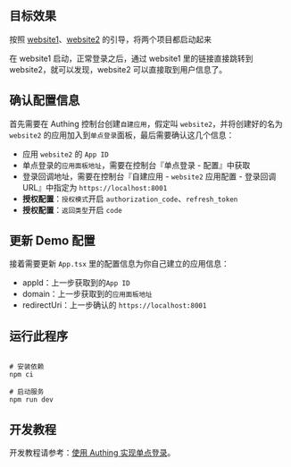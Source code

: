 ## 目标效果

按照 [website1](../website1/README.md)、[website2](./README.md) 的引导，将两个项目都启动起来

在 website1 启动，正常登录之后，通过 website1 里的链接直接跳转到 website2，就可以发现，website2 可以直接取到用户信息了。

## 确认配置信息

首先需要在 Authing 控制台创建`自建应用`，假定叫 `website2`，并将创建好的名为 `website2` 的应用加入到`单点登录`面板，最后需要确认这几个信息：

- 应用 `website2` 的 `App ID`
- 单点登录的`应用面板地址`，需要在控制台『单点登录 - 配置』中获取
- 登录回调地址，需要在控制台『自建应用 - `website2` 应用配置 - 登录回调 URL』中指定为 `https://localhost:8001`
- **授权配置**：`授权模式`开启 `authorization_code`、`refresh_token`
- **授权配置**：`返回类型`开启 `code`

## 更新 Demo 配置

接着需要更新 `App.tsx` 里的配置信息为你自己建立的应用信息：

- appId：上一步获取到的`App ID`
- domain：上一步获取到的`应用面板地址`
- redirectUri：上一步确认的 `https://localhost:8001`

## 运行此程序

``` shell

# 安装依赖
npm ci

# 启动服务
npm run dev
```

## 开发教程

开发教程请参考：[使用 Authing 实现单点登录](https://docs.authing.cn/v3/reference/sdk/web/quick.html)。
